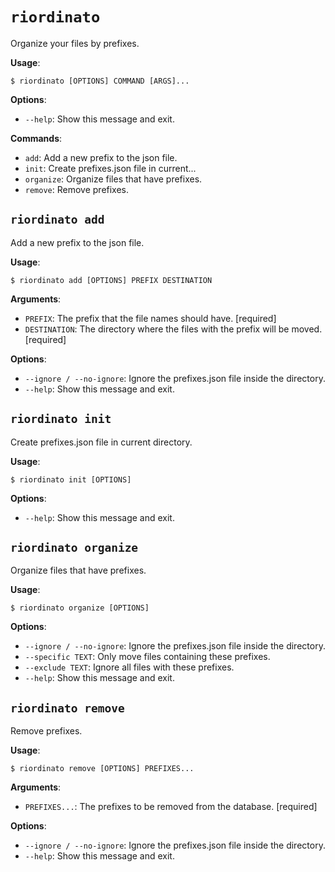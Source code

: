 # `riordinato`

Organize your files by prefixes.

**Usage**:

```console
$ riordinato [OPTIONS] COMMAND [ARGS]...
```

**Options**:

* `--help`: Show this message and exit.

**Commands**:

* `add`: Add a new prefix to the json file.
* `init`: Create prefixes.json file in current...
* `organize`: Organize files that have prefixes.
* `remove`: Remove prefixes.

## `riordinato add`

Add a new prefix to the json file.

**Usage**:

```console
$ riordinato add [OPTIONS] PREFIX DESTINATION
```

**Arguments**:

* `PREFIX`: The prefix that the file names should have.  [required]
* `DESTINATION`: The directory where the files with the prefix will be moved.  [required]

**Options**:

* `--ignore / --no-ignore`: Ignore the prefixes.json file inside the directory.
* `--help`: Show this message and exit.

## `riordinato init`

Create prefixes.json file in current directory.

**Usage**:

```console
$ riordinato init [OPTIONS]
```

**Options**:

* `--help`: Show this message and exit.

## `riordinato organize`

Organize files that have prefixes.

**Usage**:

```console
$ riordinato organize [OPTIONS]
```

**Options**:

* `--ignore / --no-ignore`: Ignore the prefixes.json file inside the directory.
* `--specific TEXT`: Only move files containing these prefixes.
* `--exclude TEXT`: Ignore all files with these prefixes.
* `--help`: Show this message and exit.

## `riordinato remove`

Remove prefixes.

**Usage**:

```console
$ riordinato remove [OPTIONS] PREFIXES...
```

**Arguments**:

* `PREFIXES...`: The prefixes to be removed from the database.  [required]

**Options**:

* `--ignore / --no-ignore`: Ignore the prefixes.json file inside the directory.
* `--help`: Show this message and exit.
